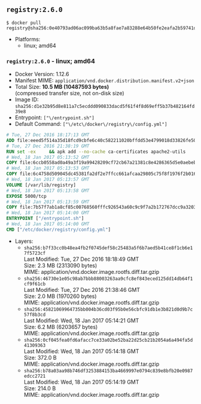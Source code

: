## `registry:2.6.0`

```console
$ docker pull registry@sha256:0e40793ad06ac099ba63b5a8fae7a83288e64b50fe2eafa2b59741de85fd3b97
```

-	Platforms:
	-	linux; amd64

### `registry:2.6.0` - linux; amd64

-	Docker Version: 1.12.6
-	Manifest MIME: `application/vnd.docker.distribution.manifest.v2+json`
-	Total Size: **10.5 MB (10487593 bytes)**  
	(compressed transfer size, not on-disk size)
-	Image ID: `sha256:d1e32b95d8e811a7c5ecddd090833dacd5f61f4f8d69eff5b37b482164fd39e8`
-	Entrypoint: `["\/entrypoint.sh"]`
-	Default Command: `["\/etc\/docker\/registry\/config.yml"]`

```dockerfile
# Tue, 27 Dec 2016 18:17:13 GMT
ADD file:eeed5f514a35d18fcd9cbfe6c40c582211020bffdd53e4799018d33826fe5067 in / 
# Tue, 27 Dec 2016 21:38:19 GMT
RUN set -ex     && apk add --no-cache ca-certificates apache2-utils
# Wed, 18 Jan 2017 05:13:52 GMT
COPY file:6ccb0558ad0a49a3f19a99428209cf72cb67a21381c8e4286365d5e0aebebd50 in /bin/registry 
# Wed, 18 Jan 2017 05:13:53 GMT
COPY file:6c4758d509045dc45381fa2df2e7ffcc661afcaa29805c75f8f1976f2b016db8 in /etc/docker/registry/config.yml 
# Wed, 18 Jan 2017 05:13:57 GMT
VOLUME [/var/lib/registry]
# Wed, 18 Jan 2017 05:13:58 GMT
EXPOSE 5000/tcp
# Wed, 18 Jan 2017 05:13:59 GMT
COPY file:7b57f7ab1a8cf85c00768560fffc926543a60c9c9f7a2b172767dcc9a3203394 in /entrypoint.sh 
# Wed, 18 Jan 2017 05:14:00 GMT
ENTRYPOINT ["/entrypoint.sh"]
# Wed, 18 Jan 2017 05:14:00 GMT
CMD ["/etc/docker/registry/config.yml"]
```

-	Layers:
	-	`sha256:b7f33cc0b48ea4fb2f0745def58c25483a5f6b7aed5b41ce8f1cb6e17f5723cf`  
		Last Modified: Tue, 27 Dec 2016 18:18:49 GMT  
		Size: 2.3 MB (2313090 bytes)  
		MIME: application/vnd.docker.image.rootfs.diff.tar.gzip
	-	`sha256:46730e1e05c98ab7bbb88003263aa9cfc8ef843eced125dd14db64f1cf9f61cb`  
		Last Modified: Tue, 27 Dec 2016 21:38:46 GMT  
		Size: 2.0 MB (1970260 bytes)  
		MIME: application/vnd.docker.image.rootfs.diff.tar.gzip
	-	`sha256:45821069964735bb004b36cd03f95b0e56cbfc91db1e3b821d0d9b7c57f8b3cd`  
		Last Modified: Wed, 18 Jan 2017 05:14:21 GMT  
		Size: 6.2 MB (6203657 bytes)  
		MIME: application/vnd.docker.image.rootfs.diff.tar.gzip
	-	`sha256:0cf045fea0fd6afacc7ce33a02be52ba22d25cb21b2054a6a494fa5d41309363`  
		Last Modified: Wed, 18 Jan 2017 05:14:18 GMT  
		Size: 372.0 B  
		MIME: application/vnd.docker.image.rootfs.diff.tar.gzip
	-	`sha256:b78a03aa98b746df3253884153ba4669997e0794c839e8bfb20e0987edcc2721`  
		Last Modified: Wed, 18 Jan 2017 05:14:19 GMT  
		Size: 214.0 B  
		MIME: application/vnd.docker.image.rootfs.diff.tar.gzip
